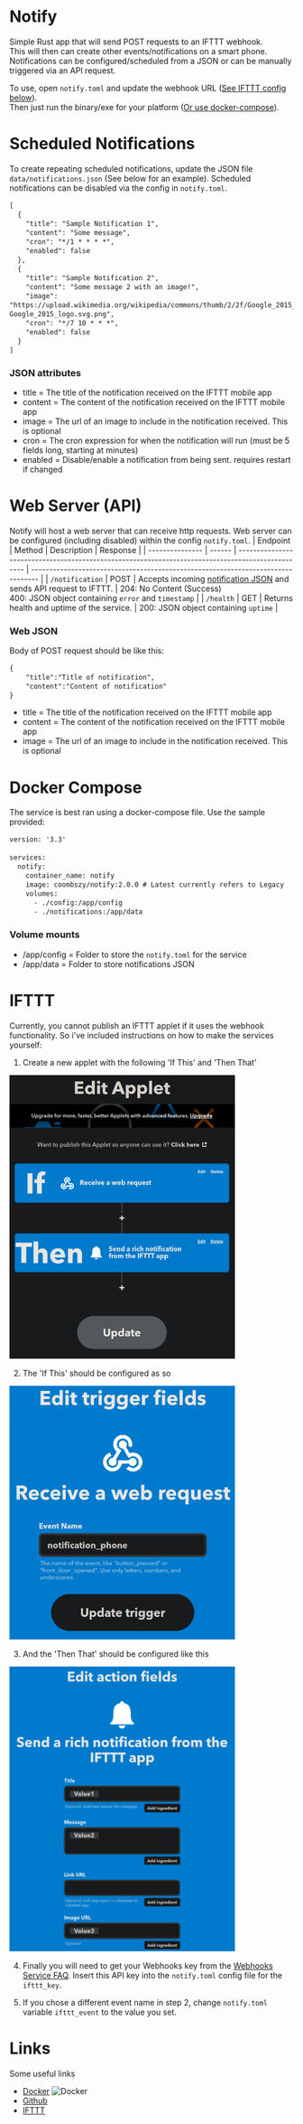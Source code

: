 # Notify
Simple Rust app that will send POST requests to an IFTTT webhook.\
This will then can create other events/notifications on a smart phone.\
Notifications can be configured/scheduled from a JSON or can be manually triggered via an API request.

To use, open `notify.toml` and update the webhook URL ([See IFTTT config below](#IFTTT)). \
Then just run the binary/exe for your platform ([Or use docker-compose](#DockerCompose)).

# Scheduled Notifications
To create repeating scheduled notifications, update the JSON file `data/notifications.json` (See below for an example). Scheduled notifications can be disabled via the config in `notify.toml`.

```
[
  {
    "title": "Sample Notification 1",
    "content": "Some message",
    "cron": "*/1 * * * *",
    "enabled": false
  },
  {
    "title": "Sample Notification 2",
    "content": "Some message 2 with an image!",
    "image": "https://upload.wikimedia.org/wikipedia/commons/thumb/2/2f/Google_2015_logo.svg/368px-Google_2015_logo.svg.png",
    "cron": "*/7 10 * * *",
    "enabled": false
  }
]
```
### JSON attributes
- title = The title of the notification received on the IFTTT mobile app
- content = The content of the notification received on the IFTTT mobile app
- image = The url of an image to include in the notification received. This is optional
- cron = The cron expression for when the notification will run (must be 5 fields long, starting at minutes)
- enabled = Disable/enable a notification from being sent. requires restart if changed

# Web Server (API)
Notify will host a web server that can receive http requests. Web server can be configured (including disabled) within the config `notify.toml`.
| Endpoint        | Method | Description                                                                                       | Response                                                                         |
| --------------- | ------ | ------------------------------------------------------------------------------------------------- | -------------------------------------------------------------------------------- |
| `/notification` | POST   | Accepts incoming [notification JSON](#web-json-post-notification) and sends API request to IFTTT. | 204: No Content (Success)<br>400: JSON object containing `error` and `timestamp` |
| `/health`       | GET    | Returns health and uptime of the service.                                                         | 200: JSON object containing `uptime`                                             |

### Web JSON
Body of POST request should be like this:
```
{
    "title":"Title of notification",
    "content":"Content of notification"
}
```
- title = The title of the notification received on the IFTTT mobile app
- content = The content of the notification received on the IFTTT mobile app
- image = The url of an image to include in the notification received. This is optional

# Docker Compose
The service is best ran using a docker-compose file. Use the sample provided:
```
version: '3.3'

services:
  notify:
    container_name: notify
    image: coombszy/notify:2.0.0 # Latest currently refers to Legacy
    volumes:
      - ./config:/app/config
      - ./notifications:/app/data
```
### Volume mounts
- /app/config = Folder to store the `notify.toml` for the service
- /app/data = Folder to store notifications JSON

# IFTTT
Currently, you cannot publish an IFTTT applet if it uses the webhook functionality. So i've included instructions on how to make the services yourself:

1. Create a new applet with the following 'If This' and 'Then That'
<div>
  <img src="https://github.com/coombszy/notify/blob/master/docs/IFTTT-1.png?raw=true" width="400">
</div>

2. The 'If This' should be configured as so
<div>
  <img src="https://github.com/coombszy/notify/blob/master/docs/IFTTT-2.png?raw=true" width="400">
</div>

3. And the 'Then That' should be configured like this
<div>
    <img src="https://github.com/coombszy/notify/blob/master/docs/IFTTT-3.png?raw=true" width="400">
</div>

4. Finally you will need to get your Webhooks key from the [Webhooks Service FAQ](https://help.ifttt.com/hc/en-us/articles/115010230347-Webhooks-service-FAQ). Insert this API key into the `notify.toml` config file for the `ifttt_key`.

5. If you chose a different event name in step 2, change `notify.toml` variable `ifttt_event` to the value you set.

# Links
Some useful links
- [Docker](https://hub.docker.com/r/coombszy/notify) ![Docker](https://img.shields.io/docker/pulls/coombszy/notify)
- [Github](https://github.com/Coombszy/notify)
- [IFTTT](https://ifttt.com)